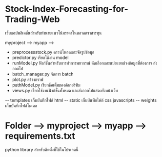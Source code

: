 # Stock-Index-Forecasting-for-Trading-Web
เว็บแอปพลิเคชั่นสําหรับทํานายแนวโน้มราคาในตลาดตราสารทุน

myproject --> myapp --> 
- preprocessstock.py ดาวน์โหลดและจัดรูปข้อมูล
- predictor.py เรียกใช้งาน model
- runModel.py ฟังก์ชั่นสําหรับการทําการพยากรณ์ คัดเลือกและแบ่งแยกช่วงข้อมูลที่ต้องการ ส่งออกไป
- batch_manager.py จัดการ batch
- plot.py สร้างกราฟ
- pathModel.py เรียกชื่อเต็มของอัลกอริทึม
- views.py เรียกใช้งานฟังก์ชั่นทั้งหมด และส่งออกไปแสดงยังหน้าเว็บ

-- templates เก็บบันทึกไฟล์ html
-- static เก็บบันทึกไฟล์ css javascripts
-- weights เก็บบันทึกไฟล์โมเดล

# Folder --> myproject --> myapp --> requirements.txt
python library สําหรับติดตั้งที่ใช้ในโปรเจคนี้
